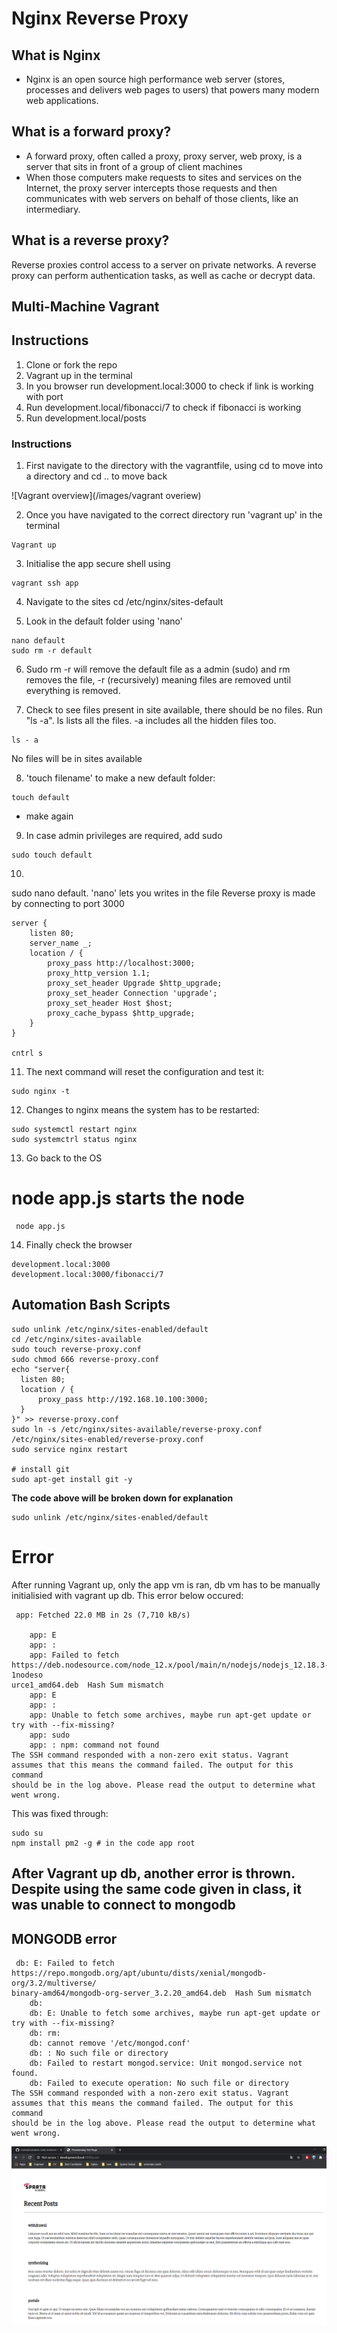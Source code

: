 
# Nginx Reverse Proxy  

## What is Nginx  

- Nginx is an open source high performance web server (stores, processes and delivers web pages to users) that powers many modern web applications.

## What is a forward proxy?  
- A forward proxy, often called a proxy, proxy server, web proxy, is a server that sits in front of a group of client machines
- When those computers make requests to sites and services on the Internet, the proxy server intercepts those requests and then communicates with web servers on behalf of those clients, like an intermediary.


## What is a reverse proxy?  
Reverse proxies control access to a server on private networks. A reverse proxy can perform authentication tasks, as well as cache or decrypt data.



## Multi-Machine Vagrant 

## Instructions
1. Clone or fork the repo 
2. Vagrant up in the terminal 
3. In you browser run development.local:3000 to check if link is working with port
4. Run development.local/fibonacci/7 to check if fibonacci is working
5. Run development.local/posts 

### Instructions 
1. First navigate to the directory with the vagrantfile, using cd to move into a directory and cd .. to move back 

![Vagrant overview](/images/vagrant overiew)

2. Once you have navigated to the correct directory run 'vagrant up' in the terminal 
```
Vagrant up 
```

3. Initialise the app secure shell using 
```
vagrant ssh app
```

4. Navigate to the sites
cd /etc/nginx/sites-default 

5. Look in the default folder using 'nano'
```
nano default 
sudo rm -r default
```

6. Sudo rm -r will remove the default file as a admin (sudo) and rm removes the file, -r 
(recursively) meaning files are removed until everything is removed. 

7. Check to see files present in site available, there should be no files. Run "ls -a".
ls lists all the files. -a includes all the hidden files too. 
```
ls - a 
```
No files will be in sites available 


8. 'touch filename' to make a new default folder:
```
touch default
``` 
- make again

9. In case admin privileges are required, add sudo 
```
sudo touch default 
```

10. 
sudo nano default. 'nano' lets you writes in the file
Reverse proxy is made by connecting to port 3000

```
server {
    listen 80;
    server_name _;
    location / {
        proxy_pass http://localhost:3000;
        proxy_http_version 1.1;
        proxy_set_header Upgrade $http_upgrade;
        proxy_set_header Connection 'upgrade';
        proxy_set_header Host $host;
        proxy_cache_bypass $http_upgrade;
    }
}

cntrl s 
```
11. The next command will reset the configuration and test it:
```
sudo nginx -t 
```
12. Changes to nginx means the system has to be restarted:
```
sudo systemctl restart nginx 
sudo systemctrl status nginx
```
13. Go back to the OS
# node app.js starts the node 
```
 node app.js
```


14. Finally check the browser
```
development.local:3000
development.local:3000/fibonacci/7
```
## Automation Bash Scripts 

```
sudo unlink /etc/nginx/sites-enabled/default
cd /etc/nginx/sites-available
sudo touch reverse-proxy.conf
sudo chmod 666 reverse-proxy.conf
echo "server{
  listen 80;
  location / {
      proxy_pass http://192.168.10.100:3000;
  }
}" >> reverse-proxy.conf
sudo ln -s /etc/nginx/sites-available/reverse-proxy.conf /etc/nginx/sites-enabled/reverse-proxy.conf
sudo service nginx restart

# install git
sudo apt-get install git -y

```
__The code above will be broken down for explanation__
```
sudo unlink /etc/nginx/sites-enabled/default
```

# Error 

After running Vagrant up, only the app vm is ran, db vm has to be manually initialisied with vagrant up db. 
This error below occured:
```
 app: Fetched 22.0 MB in 2s (7,710 kB/s)

    app: E
    app: :
    app: Failed to fetch https://deb.nodesource.com/node_12.x/pool/main/n/nodejs/nodejs_12.18.3-1nodeso
urce1_amd64.deb  Hash Sum mismatch
    app: E
    app: :
    app: Unable to fetch some archives, maybe run apt-get update or try with --fix-missing?
    app: sudo
    app: : npm: command not found
The SSH command responded with a non-zero exit status. Vagrant
assumes that this means the command failed. The output for this command
should be in the log above. Please read the output to determine what
went wrong.

```
This was fixed through:
```
sudo su
npm install pm2 -g # in the code app root 

```
## After Vagrant up db, another error is thrown. Despite using the same code given in class, it was unable to connect to mongodb 
## __MONGODB__ error
```
 db: E: Failed to fetch https://repo.mongodb.org/apt/ubuntu/dists/xenial/mongodb-org/3.2/multiverse/
binary-amd64/mongodb-org-server_3.2.20_amd64.deb  Hash Sum mismatch
    db:
    db: E: Unable to fetch some archives, maybe run apt-get update or try with --fix-missing?
    db: rm:
    db: cannot remove '/etc/mongod.conf'
    db: : No such file or directory
    db: Failed to restart mongod.service: Unit mongod.service not found.
    db: Failed to execute operation: No such file or directory
The SSH command responded with a non-zero exit status. Vagrant
assumes that this means the command failed. The output for this command
should be in the log above. Please read the output to determine what
went wrong.
```
![Posts_image](images/Posts_image.png)


